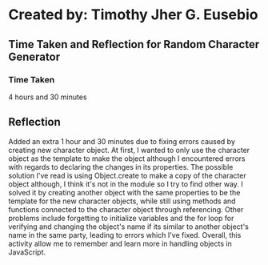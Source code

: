 # Created by: **Timothy Jher G. Eusebio**
## Time Taken and Reflection for Random Character Generator

### Time Taken
4 hours and 30 minutes

## Reflection
Added an extra 1 hour and 30 minutes due to fixing errors caused by creating new character object. At first, I wanted to only use the character object as the template to make the object although I encountered errors with regards to declaring the changes in its properties. The possible solution I've read is using Object.create to make a copy of the character object although, I think it's not in the module so I try to find other way. I solved it by creating another object with the same properties to be the template for the new character objects, while still using methods and functions connected to the character object through referencing. Other problems include forgetting to initialize variables and the for loop for verifying and changing the object's name if its similar to another object's name in the same party, leading to errors which I've fixed. Overall, this activity allow me to remember and learn more in handling objects in JavaScript.